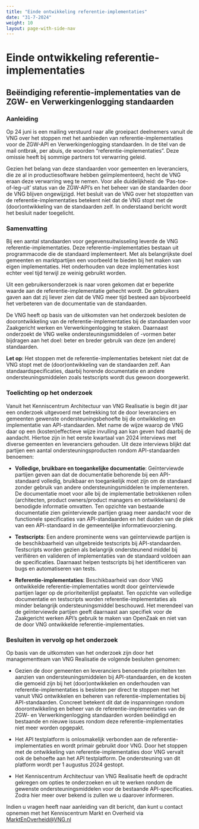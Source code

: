 ```yaml
---
title: "Einde ontwikkeling referentie-implementaties"
date: "31-7-2024"
weight: 10
layout: page-with-side-nav
---
```


# Einde ontwikkeling referentie-implementaties

## Beëindiging referentie-implementaties van de ZGW- en Verwerkingenlogging standaarden

### Aanleiding

Op 24 juni is een mailing verstuurd naar alle groeipact deelnemers vanuit de VNG over het stoppen
met het aanbieden van referentie-implementaties voor de ZGW-API en Verwerkingenlogging standaarden.
In de titel van de mail ontbrak, per abuis, de woorden “referentie-implementaties”. Deze omissie
heeft bij sommige partners tot verwarring geleid.

Gezien het belang van deze standaarden voor gemeenten en leveranciers, die ze al in
productiesoftware hebben geïmplementeerd, hecht de VNG eraan deze verwarring weg te nemen. Voor alle
duidelijkheid: de ‘Pas-toe-of-leg-uit’ status van de ZGW-API’s en het beheer van de standaarden door
de VNG blijven ongewijzigd. Het besluit van de VNG over het stopzetten van de
referentie-implementaties betekent níet dat de VNG stopt met de (door)ontwikkeling van de
standaarden zelf. In onderstaand bericht wordt het besluit nader toegelicht.

### Samenvatting

Bij een aantal standaarden voor gegevensuitwisseling leverde de VNG referentie-implementaties. Deze
referentie-implementaties bestaan uit programmacode die de standaard implementeert. Met als
belangrijkste doel gemeenten en marktpartijen een voorbeeld te bieden bij het maken van eigen
implementaties. Het onderhouden van deze implementaties kost echter veel tijd terwijl ze weinig
gebruikt worden.

Uit een gebruikersonderzoek is naar voren gekomen dat er beperkte waarde aan de
referentie-implementatie gehecht wordt. De gebruikers gaven aan dat zij liever zien dat de VNG meer
tijd besteed aan bijvoorbeeld het verbeteren van de documentatie van de standaarden.

De VNG heeft op basis van de uitkomsten van het onderzoek besloten de doorontwikkeling van de
referentie-implementaties bij de standaarden voor Zaakgericht werken en Verwerkingenlogging te
staken. Daarnaast onderzoekt de VNG welke ondersteuningsmiddelen of -vormen beter bijdragen aan het
doel: beter en breder gebruik van deze (en andere) standaarden.

**Let op**: Het stoppen met de referentie-implementaties betekent níet dat de VNG stopt met de
(door)ontwikkeling van de standaarden zelf. Aan standaardspecificaties, daarbij horende documentatie
en andere ondersteuningsmiddelen zoals testscripts wordt dus gewoon doorgewerkt.

### Toelichting op het onderzoek

Vanuit het Kenniscentrum Architectuur van VNG Realisatie is begin dit jaar een onderzoek uitgevoerd
met betrekking tot de door leveranciers en gemeenten gewenste ondersteuningsbehoefte bij de
ontwikkeling en implementatie van API-standaarden. Met name de wijze waarop de VNG daar op een
(kosten)effectieve wijze invulling aan kan geven had daarbij de aandacht. Hiertoe zijn in het eerste
kwartaal van 2024 interviews met diverse gemeenten en leveranciers gehouden. Uit deze interviews
blijkt dat partijen een aantal ondersteuningsproducten rondom API-standaarden benoemen:

- **Volledige, bruikbare en toegankelijke documentatie**: Geïnterviewde partijen geven aan dat de
  documentatie behorende bij een API-standaard volledig, bruikbaar en toegankelijk moet zijn om de
  standaard zonder gebruik van andere ondersteuningsmiddelen te implementeren. De documentatie moet
  voor alle bij de implementatie betrokkenen rollen (architecten, product owners/product managers en
  ontwikkelaars) de benodigde informatie omvatten. Ten opzichte van bestaande documentatie zien
  geïnterviewde partijen graag meer aandacht voor de functionele specificaties van API-standaarden
  en het duiden van de plek van een API-standaard in de gemeentelijke informatievoorziening.

- **Testscripts**: Een andere prominente wens van geïnterviewde partijen is de beschikbaarheid van
  uitgebreide testscripts bij API-standaarden. Testscripts worden gezien als belangrijk
  ondersteunend middel bij verifiëren en valideren of implementaties van de standaard voldoen aan de
  specificaties. Daarnaast helpen testscripts bij het identificeren van bugs en automatiseren van
  tests.

- **Referentie-implementaties**: Beschikbaarheid van door VNG ontwikkelde referentie-implementaties
  wordt door geïnterviewde partijen lager op de prioriteitenlijst geplaatst. Ten opzichte van
  volledige documentatie en testscripts worden referentie-implementaties als minder belangrijk
  ondersteuningsmiddel beschouwd. Het merendeel van de geïnterviewde partijen geeft daarnaast aan
  specifiek voor de Zaakgericht werken API’s gebruik te maken van OpenZaak en niet van de door VNG
  ontwikkelde referentie-implementaties.

### Besluiten in vervolg op het onderzoek

Op basis van de uitkomsten van het onderzoek zijn door het managementteam van VNG Realisatie de
volgende besluiten genomen:

- Gezien de door gemeenten en leveranciers benoemde prioriteiten ten aanzien van
  ondersteuningsmiddelen bij API-standaarden, en de kosten die gemoeid zijn bij het
  (door)ontwikkelen en onderhouden van referentie-implementaties is besloten per direct te stoppen
  met het vanuit VNG ontwikkelen en beheren van referentie-implementaties bij API-standaarden.
  Concreet betekent dit dat de inspanningen rondom doorontwikkeling en beheer van de
  referentie-implementaties van de ZGW- en Verwerkingenlogging standaarden worden beëindigd en
  bestaande en nieuwe issues rondom deze referentie-implementaties niet meer worden opgepakt.

- Het API testplatform is onlosmakelijk verbonden aan de referentie-implementaties en wordt primair
  gebruikt door VNG. Door het stoppen met de ontwikkeling van referentie-implementaties door VNG
  vervalt ook de behoefte aan het API testplatform. De ondersteuning van dit platform wordt per 1
  augustus 2024 gestopt.

- Het Kenniscentrum Architectuur van VNG Realisatie heeft de opdracht gekregen om opties te
  onderzoeken en uit te werken rondom de gewenste ondersteuningsmiddelen voor de bestaande
  API-specificaties. Zodra hier meer over bekend is zullen we u daarover informeren.

Indien u vragen heeft naar aanleiding van dit bericht, dan kunt u contact opnemen met het
Kenniscentrum Markt en Overheid via MarktEnOverheid@VNG.nl
